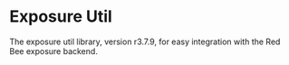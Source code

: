 # Exposure Util

The exposure util library, version r3.7.9, for easy integration with the Red Bee exposure backend.